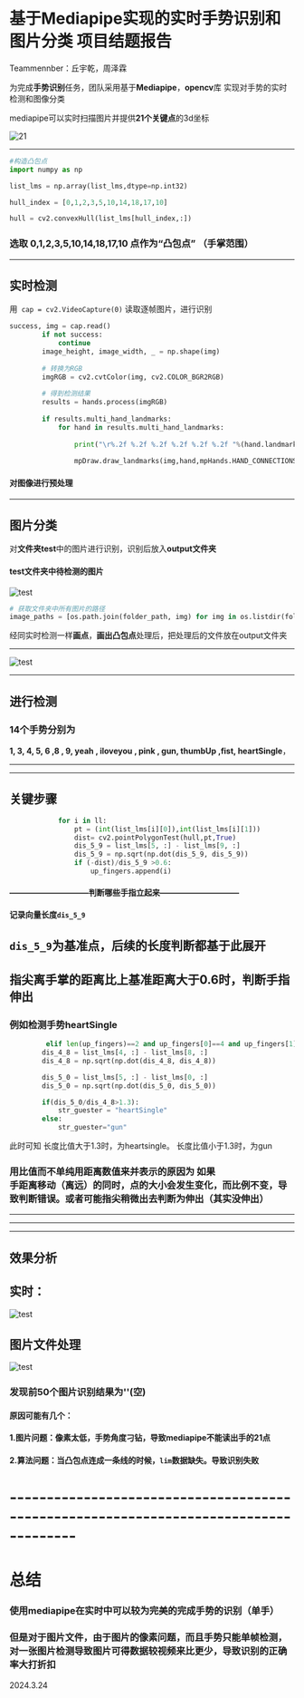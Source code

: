 # 基于Mediapipe实现的实时手势识别和图片分类 项目结题报告

Teammennber：丘宇乾，周泽霖

为完成**手势识别**任务，团队采用基于**Mediapipe**，**opencv**库 实现对手势的实时检测和图像分类

mediapipe可以实时扫描图片并提供**21个关键点**的3d坐标

![21](https://github.com/DUTQYQ/-Mediapipe-/blob/main/20210612195704176.png)
***


```python
#构造凸包点
import numpy as np

list_lms = np.array(list_lms,dtype=np.int32)

hull_index = [0,1,2,3,5,10,14,18,17,10]

hull = cv2.convexHull(list_lms[hull_index,:])
```

### 选取 0,1,2,3,5,10,14,18,17,10 点作为“**凸包点**” （手掌范围）

---
## **实时检测**
用` cap = cv2.VideoCapture(0)` 读取逐帧图片，进行识别


```python
success, img = cap.read()
        if not success:
            continue
        image_height, image_width, _ = np.shape(img)
        
        # 转换为RGB
        imgRGB = cv2.cvtColor(img, cv2.COLOR_BGR2RGB)
        
        # 得到检测结果
        results = hands.process(imgRGB)
        
        if results.multi_hand_landmarks:
            for hand in results.multi_hand_landmarks:
                 
                print("\r%.2f %.2f %.2f %.2f %.2f %.2f "%(hand.landmark[0].z,hand.landmark[4].z,hand.landmark[8].z,hand.landmark[12].z,hand.landmark[16].z,hand.landmark[20].z),end="")
               
                mpDraw.draw_landmarks(img,hand,mpHands.HAND_CONNECTIONS) 画点
``` 

#### **对图像进行预处理**

---
## **图片分类**

对**文件夹test**中的图片进行识别，识别后放入**output文件夹**

#### test文件夹中待检测的图片

![test](https://github.com/DUTQYQ/-Mediapipe-/blob/main/test.png)

```python
# 获取文件夹中所有图片的路径
image_paths = [os.path.join(folder_path, img) for img in os.listdir(folder_path) if img.endswith('.jpg')]
```

经同实时检测一样**画点**，**画出凸包点**处理后，把处理后的文件放在output文件夹

---

![test](https://github.com/DUTQYQ/-Mediapipe-/blob/main/output.png)

---

## 进行检测

### **14个手势**分别为

**1, 3, 4, 5, 6 ,8 , 9, yeah , iloveyou , pink , gun, thumbUp ,fist, heartSingle**，

___
***
## 关键步骤

```python
            for i in ll:
                pt = (int(list_lms[i][0]),int(list_lms[i][1]))
                dist= cv2.pointPolygonTest(hull,pt,True)
                dis_5_9 = list_lms[5, :] - list_lms[9, :]
                dis_5_9 = np.sqrt(np.dot(dis_5_9, dis_5_9))
                if (-dist)/dis_5_9 >0.6:
                    up_fingers.append(i)
```
#### ——————————**判断哪些手指立起来**——————————
**记录向量长度`dis_5_9`**
## `dis_5_9`为基准点，后续的长度判断都基于此展开 
## 指尖离手掌的距离比上基准距离大于0.6时，判断手指伸出
     

### 例如检测手势heartSingle

```python
         elif len(up_fingers)==2 and up_fingers[0]==4 and up_fingers[1]==8:
        dis_4_8 = list_lms[4, :] - list_lms[8, :]
        dis_4_8 = np.sqrt(np.dot(dis_4_8, dis_4_8))

        dis_5_0 = list_lms[5, :] - list_lms[0, :]
        dis_5_0 = np.sqrt(np.dot(dis_5_0, dis_5_0))

        if(dis_5_0/dis_4_8>1.3):
            str_guester = "heartSingle"
        else:
            str_guester="gun"
```

此时可知 长度比值大于1.3时，为heartsingle。 长度比值小于1.3时，为gun

### 用比值而不单纯用距离数值来并表示的原因为 如果**手距离移动（离远）**的同时，点的大小会发生变化，而比例不变，导致判断错误。或者可能指尖**稍微出去**判断为伸出（其实没伸出）

---
---
---

## **效果分析**


## 实时：

![test](https://github.com/DUTQYQ/-Mediapipe-/blob/main/%E5%AE%9E%E6%97%B6%E6%95%88%E6%9E%9C.png)

## 图片文件处理

![test](https://github.com/DUTQYQ/-Mediapipe-/blob/main/output.png)
### 发现前50个图片识别结果为''(空)

#### 原因可能有几个：

#### **1.图片问题：像素太低，手势角度刁钻，导致mediapipe不能读出手的21点**

#### **2.算法问题：当凸包点连成一条线的时候，`lim`数据缺失。导致识别失败**

# -------------------------------------------------------------------------------------

# **总结**

### 使用mediapipe在**实时中可以较为完美的完成手势的识别（单手）**
### 但是对于图片文件，**由于图片的像素问题，而且手势只能单帧检测，对一张图片检测导致图片可得数据较视频来比更少，导致识别的正确率大打折扣**




    

2024.3.24
